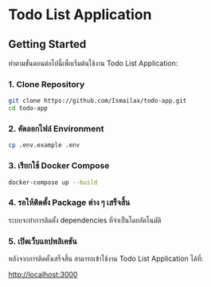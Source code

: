 # Todo List Application

## Getting Started

ทำตามขั้นตอนต่อไปนี้เพื่อเริ่มต้นใช้งาน Todo List Application:

### 1. Clone Repository
```sh
git clone https://github.com/Ismailax/todo-app.git
cd todo-app
```

### 2. คัดลอกไฟล์ Environment
```sh
cp .env.example .env
```

### 3. เรียกใช้ Docker Compose
```sh
docker-compose up --build
```

### 4. รอให้ติดตั้ง Package ต่าง ๆ เสร็จสิ้น
ระบบจะทำการติดตั้ง dependencies ที่จำเป็นโดยอัตโนมัติ

### 5. เปิดเว็บแอปพลิเคชัน
หลังจากการติดตั้งเสร็จสิ้น สามารถเข้าใช้งาน Todo List Application ได้ที่:

[http://localhost:3000](http://localhost:3000)
